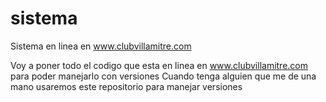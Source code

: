 # sistema
Sistema en linea en www.clubvillamitre.com

Voy a poner todo el codigo que esta en linea en www.clubvillamitre.com para poder manejarlo con versiones
Cuando tenga alguien que me de una mano usaremos este repositorio para manejar versiones
